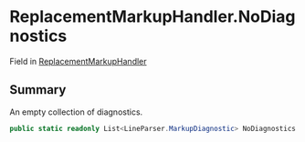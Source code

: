 # ReplacementMarkupHandler.NoDiagnostics

Field in [ReplacementMarkupHandler](/docs/api/csharp/yarn.unity.replacementmarkuphandler.md)

## Summary


An empty collection of diagnostics.


```csharp
public static readonly List<LineParser.MarkupDiagnostic> NoDiagnostics = new List<LineParser.MarkupDiagnostic>();
```

